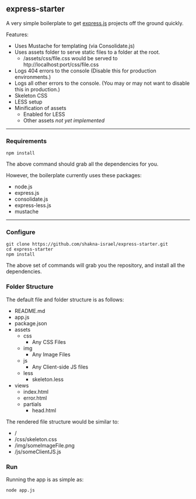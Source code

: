## express-starter

A very simple boilerplate to get [express.js](http://expressjs.com) projects off the ground quickly.

Features:

* Uses Mustache for templating (via Consolidate.js)
* Uses assets folder to serve static files to a folder at the root.
	* /assets/css/file.css would be served to htp://localhost:port/css/file.css
* Logs 404 errors to the console (Disable this for production environments.)
* Logs all other errors to the console. (You may or may not want to disable this in production.)
* Skeleton CSS
* LESS setup
* Minification of assets
	* Enabled for LESS
	* Other assets *not yet implemented*

---

### Requirements

```
npm install
```

The above command should grab all the dependencies for you.

However, the boilerplate currently uses these packages:

* node.js
* express.js
* consolidate.js
* express-less.js
* mustache

---

### Configure

```
git clone https://github.com/shakna-israel/express-starter.git
cd express-starter
npm install
```

The above set of commands will grab you the repository, and install all the dependencies.

### Folder Structure

The default file and folder structure is as follows:

* README.md
* app.js
* package.json
* assets
    * css
        * Any CSS Files
    * img
        * Any Image Files
    * js
        * Any Client-side JS files
    * less
        * skeleton.less
* views
    * index.html
    * error.html
    * partials
        * head.html
        
The rendered file structure would be similar to:

* /
* /css/skeleton.css
* /img/someImageFile.png
* /js/someClientJS.js

### Run

Running the app is as simple as:

```
node app.js
```
